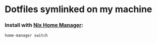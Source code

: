 # Dotfiles symlinked on my machine

### Install with [Nix Home Manager](https://youtu.be/k9yKm_k5cVA?si=uFvIYe9VYWNLuseo):
```bash
home-manager switch
```
